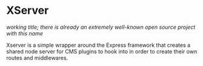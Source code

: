 # XServer

_working title; there is already an extremely well-known open source project with this name_

Xserver is a simple wrapper around the Express framework that creates a shared node server for CMS plugins to hook into in order to create their own routes and middlewares.
